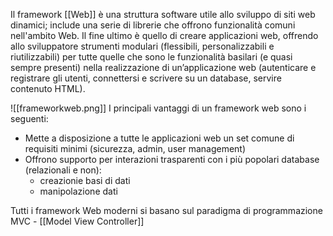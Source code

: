 Il framework [[Web]] è una struttura software utile allo sviluppo di siti web dinamici; include una serie di librerie che offrono funzionalità comuni nell'ambito Web. Il fine ultimo è quello di creare applicazioni web, offrendo allo sviluppatore strumenti modulari (flessibili, personalizzabili e riutilizzabili) per tutte quelle che sono le funzionalità basilari (e quasi sempre presenti) nella realizzazione di un’applicazione web (autenticare e registrare gli utenti, connettersi e scrivere su un database, servire contenuto HTML).

![[frameworkweb.png]]
I principali vantaggi di un framework web sono i seguenti:
- Mette a disposizione a tutte le applicazioni web un set comune di requisiti minimi (sicurezza, admin, user management)
- Offrono supporto per interazioni trasparenti con i più popolari database (relazionali e non):
	- creazionie basi di dati
	- manipolazione dati


Tutti i framework Web moderni si basano sul paradigma di  programmazione MVC - [[Model View Controller]]
